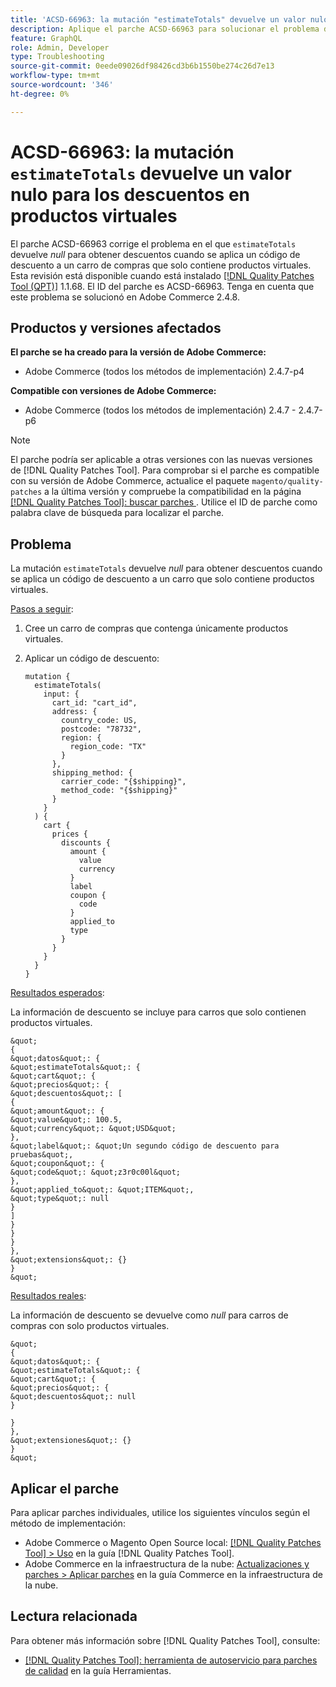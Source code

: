 ```yaml
---
title: 'ACSD-66963: la mutación "estimateTotals" devuelve un valor nulo para los descuentos en productos virtuales'
description: Aplique el parche ACSD-66963 para solucionar el problema de Adobe Commerce donde "estimateTotals" devuelve "null*" para obtener descuentos cuando se aplica un código de descuento a un carro de compras que solo contiene productos virtuales.
feature: GraphQL
role: Admin, Developer
type: Troubleshooting
source-git-commit: 0eede09026df98426cd3b6b1550be274c26d7e13
workflow-type: tm+mt
source-wordcount: '346'
ht-degree: 0%

---
```



# ACSD-66963: la mutación `estimateTotals` devuelve un valor nulo para los descuentos en productos virtuales

El parche ACSD-66963 corrige el problema en el que `estimateTotals` devuelve *null* para obtener descuentos cuando se aplica un código de descuento a un carro de compras que solo contiene productos virtuales. Esta revisión está disponible cuando está instalado [[!DNL Quality Patches Tool (QPT)]](/help/tools/quality-patches-tool/quality-patches-tool-to-self-serve-quality-patches.md) 1.1.68. El ID del parche es ACSD-66963. Tenga en cuenta que este problema se solucionó en Adobe Commerce 2.4.8.

## Productos y versiones afectados

**El parche se ha creado para la versión de Adobe Commerce:**

* Adobe Commerce (todos los métodos de implementación) 2.4.7-p4

**Compatible con versiones de Adobe Commerce:**

* Adobe Commerce (todos los métodos de implementación) 2.4.7 - 2.4.7-p6

>[!NOTE]
>
>El parche podría ser aplicable a otras versiones con las nuevas versiones de [!DNL Quality Patches Tool]. Para comprobar si el parche es compatible con su versión de Adobe Commerce, actualice el paquete `magento/quality-patches` a la última versión y compruebe la compatibilidad en la página [[!DNL Quality Patches Tool]: buscar parches ](https://experienceleague.adobe.com/tools/commerce-quality-patches/index.html). Utilice el ID de parche como palabra clave de búsqueda para localizar el parche.

## Problema

La mutación `estimateTotals` devuelve *null* para obtener descuentos cuando se aplica un código de descuento a un carro que solo contiene productos virtuales.

<u>Pasos a seguir</u>:

1. Cree un carro de compras que contenga únicamente productos virtuales.
1. Aplicar un código de descuento:

   ```
   mutation {
     estimateTotals(
       input: {
         cart_id: "cart_id",
         address: {
           country_code: US,
           postcode: "78732",
           region: {
             region_code: "TX"
           }
         },
         shipping_method: {
           carrier_code: "{$shipping}",
           method_code: "{$shipping}"
         }
       }
     ) {
       cart {
         prices {
           discounts {
             amount {
               value
               currency
             }
             label
             coupon {
               code
             }
             applied_to
             type
           }
         }
       }
     }
   }
   ```

<u>Resultados esperados</u>:

La información de descuento se incluye para carros que solo contienen productos virtuales.

    &quot;
    {
    &quot;datos&quot;: {
    &quot;estimateTotals&quot;: {
    &quot;cart&quot;: {
    &quot;precios&quot;: {
    &quot;descuentos&quot;: [
    {
    &quot;amount&quot;: {
    &quot;value&quot;: 100.5,
    &quot;currency&quot;: &quot;USD&quot;
    },
    &quot;label&quot;: &quot;Un segundo código de descuento para pruebas&quot;,
    &quot;coupon&quot;: {
    &quot;code&quot;: &quot;z3r0c00l&quot;
    },
    &quot;applied_to&quot;: &quot;ITEM&quot;,
    &quot;type&quot;: null
    }
    ]
    }
    }
    }
    },
    &quot;extensions&quot;: {}
    }
    &quot;

<u>Resultados reales</u>:

La información de descuento se devuelve como *null* para carros de compras con solo productos virtuales.

    &quot;
    {
    &quot;datos&quot;: {
    &quot;estimateTotals&quot;: {
    &quot;cart&quot;: {
    &quot;precios&quot;: {
    &quot;descuentos&quot;: null
    }
    
    }
    },
    &quot;extensiones&quot;: {}
    }
    &quot;

## Aplicar el parche

Para aplicar parches individuales, utilice los siguientes vínculos según el método de implementación:

* Adobe Commerce o Magento Open Source local: [[!DNL Quality Patches Tool] > Uso](/help/tools/quality-patches-tool/usage.md) en la guía [!DNL Quality Patches Tool].
* Adobe Commerce en la infraestructura de la nube: [Actualizaciones y parches > Aplicar parches](https://experienceleague.adobe.com/docs/commerce-cloud-service/user-guide/develop/upgrade/apply-patches.html) en la guía Commerce en la infraestructura de la nube.

## Lectura relacionada

Para obtener más información sobre [!DNL Quality Patches Tool], consulte:

* [[!DNL Quality Patches Tool]: herramienta de autoservicio para parches de calidad](/help/tools/quality-patches-tool/quality-patches-tool-to-self-serve-quality-patches.md) en la guía Herramientas.
